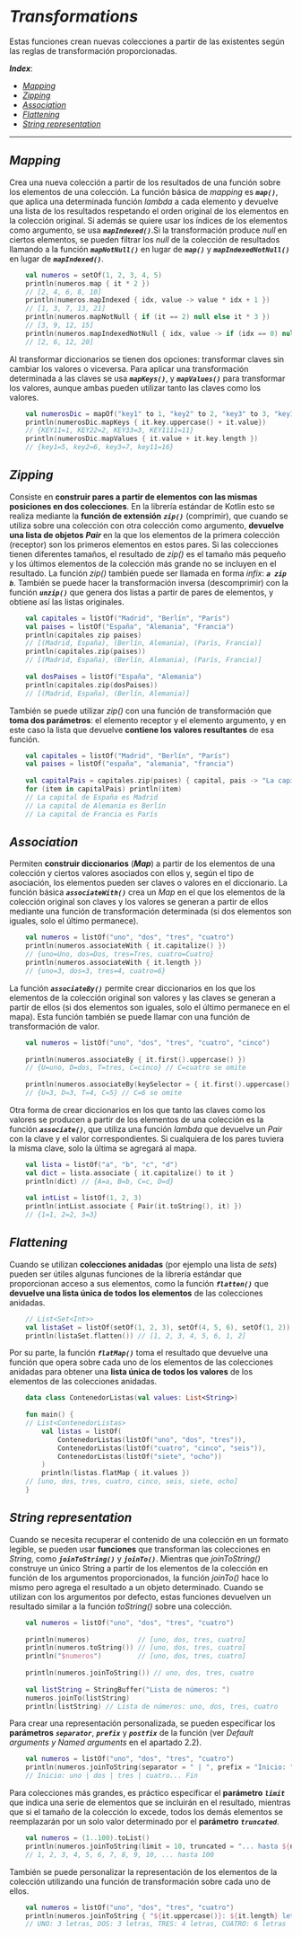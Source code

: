 <h1><i>Transformations</i></h1>

Estas funciones crean nuevas colecciones a partir de las existentes según las reglas de transformación proporcionadas.

***Index***:
<!-- TOC -->
  * [*Mapping*](#mapping)
  * [*Zipping*](#zipping)
  * [*Association*](#association)
  * [*Flattening*](#flattening)
  * [*String representation*](#string-representation)
<!-- TOC -->

---

## *Mapping*
Crea una nueva colección a partir de los resultados de una función sobre los elementos de una colección. La función básica de *mapping* es ***``map()``***, que aplica una determinada función *lambda* a cada elemento y devuelve una lista de los resultados respetando el orden original de los elementos en la colección original. Si además se quiere usar los índices de los elementos como argumento, se usa ***``mapIndexed()``***.Si la transformación produce *null* en ciertos elementos, se pueden filtrar los *null* de la colección de resultados llamando a la función ***``mapNotNull()``*** en lugar de ***``map()``*** y ***``mapIndexedNotNull()``*** en lugar de ***``mapIndexed()``***.

```kotlin
    val numeros = setOf(1, 2, 3, 4, 5)
    println(numeros.map { it * 2 })
    // [2, 4, 6, 8, 10]
    println(numeros.mapIndexed { idx, value -> value * idx + 1 })
    // [1, 3, 7, 13, 21]
    println(numeros.mapNotNull { if (it == 2) null else it * 3 })
    // [3, 9, 12, 15]
    println(numeros.mapIndexedNotNull { idx, value -> if (idx == 0) null else value * idx })
    // [2, 6, 12, 20]
```

Al transformar diccionarios se tienen dos opciones: transformar claves sin cambiar los valores o viceversa. Para aplicar una transformación determinada a las claves se usa ***``mapKeys()``***, y ***``mapValues()``*** para transformar los valores, aunque ambas pueden utilizar tanto las claves como los valores.

```kotlin
    val numerosDic = mapOf("key1" to 1, "key2" to 2, "key3" to 3, "key11" to 11)
    println(numerosDic.mapKeys { it.key.uppercase() + it.value})
    // {KEY11=1, KEY22=2, KEY33=3, KEY1111=11}
    println(numerosDic.mapValues { it.value + it.key.length })
    // {key1=5, key2=6, key3=7, key11=16}
```

## *Zipping*
Consiste en **construir pares a partir de elementos con las mismas posiciones en dos colecciones**. En la librería estándar de Kotlin esto se realiza mediante la **función de extensión** ***``zip()``*** (comprimir), que cuando se utiliza sobre una colección con otra colección como argumento, **devuelve una lista de objetos** ***Pair*** en la que los elementos de la primera colección (receptor) son los primeros elementos en estos pares. Si las colecciones tienen diferentes tamaños, el resultado de *zip()* es el tamaño más pequeño y los últimos elementos de la colección más grande no se incluyen en el resultado. La función *zip()* también puede ser llamada en forma *infix*: ***``a zip b``***. También se puede hacer la transformación inversa (descomprimir) con la función ***``unzip()``*** que genera dos listas a partir de pares de elementos, y obtiene así las listas originales.

```kotlin
    val capitales = listOf("Madrid", "Berlín", "París")
    val paises = listOf("España", "Alemania", "Francia")
    println(capitales zip paises)  
    // [(Madrid, España), (Berlín, Alemania), (París, Francia)]
    println(capitales.zip(paises)) 
    // [(Madrid, España), (Berlín, Alemania), (París, Francia)]
    
    val dosPaises = listOf("España", "Alemania")
    println(capitales.zip(dosPaises)) 
    // [(Madrid, España), (Berlín, Alemania)]
```

También se puede utilizar *zip()* con una función de transformación que **toma dos parámetros**: el elemento receptor y el elemento argumento, y en este caso la lista que devuelve **contiene los valores resultantes** de esa función.

```kotlin
    val capitales = listOf("Madrid", "Berlín", "París")
    val paises = listOf("españa", "alemania", "francia")
    
    val capitalPais = capitales.zip(paises) { capital, pais -> "La capital de ${pais.capitalize()} es $capital" }
    for (item in capitalPais) println(item)
    // La capital de España es Madrid
    // La capital de Alemania es Berlín
    // La capital de Francia es París
```

## *Association*
Permiten **construir diccionarios** (***Map***) a partir de los elementos de una colección y ciertos valores asociados con ellos y, según el tipo de asociación, los elementos pueden ser claves o valores en el diccionario. La función básica ***``associateWith()``*** crea un *Map* en el que los elementos de la colección original son claves y los valores se generan a partir de ellos mediante una función de transformación determinada (si dos elementos son iguales, solo el último permanece).

```kotlin
    val numeros = listOf("uno", "dos", "tres", "cuatro")
    println(numeros.associateWith { it.capitalize() })
    // {uno=Uno, dos=Dos, tres=Tres, cuatro=Cuatro}
    println(numeros.associateWith { it.length })
    // {uno=3, dos=3, tres=4, cuatro=6}
```

La función ***`associateBy()`*** permite crear diccionarios en los que los elementos de la colección original son valores y las claves se generan a partir de ellos (si dos elementos son iguales, solo el último permanece en el mapa). Esta función también se puede llamar con una función de transformación de valor.

```kotlin
    val numeros = listOf("uno", "dos", "tres", "cuatro", "cinco")
    
    println(numeros.associateBy { it.first().uppercase() })
    // {U=uno, D=dos, T=tres, C=cinco} // C=cuatro se omite
    
    println(numeros.associateBy(keySelector = { it.first().uppercase() }, valueTransform = { it.length }))
    // {U=3, D=3, T=4, C=5} // C=6 se omite
```

Otra forma de crear diccionarios en los que tanto las claves como los valores se producen a partir de los elementos de una colección es la función ***``associate()``***, que utiliza una función *lambda* que devuelve un *Pair* con la clave y el valor correspondientes. Si cualquiera de los pares tuviera la misma clave, solo la última se agregará al mapa.

```kotlin
    val lista = listOf("a", "b", "c", "d")
    val dict = lista.associate { it.capitalize() to it }
    println(dict) // {A=a, B=b, C=c, D=d}
    
    val intList = listOf(1, 2, 3)
    println(intList.associate { Pair(it.toString(), it) })
    // {1=1, 2=2, 3=3}
```

## *Flattening*
Cuando se utilizan **colecciones anidadas** (por ejemplo una lista de *sets*) pueden ser útiles algunas funciones de la librería estándar que proporcionan acceso a sus elementos, como la función ***``flatten()``*** que **devuelve una lista única de todos los elementos** de las colecciones anidadas.

```kotlin
    // List<Set<Int>>
    val listaSet = listOf(setOf(1, 2, 3), setOf(4, 5, 6), setOf(1, 2))
    println(listaSet.flatten()) // [1, 2, 3, 4, 5, 6, 1, 2]
```

Por su parte, la función ***``flatMap()``*** toma el resultado que devuelve una función que opera sobre cada uno de los elementos de las colecciones anidadas para obtener una **lista única de todos los valores** de los elementos de las colecciones anidadas.

```kotlin
    data class ContenedorListas(val values: List<String>)
    
    fun main() {
    // List<ContenedorListas>
        val listas = listOf(
            ContenedorListas(listOf("uno", "dos", "tres")),
            ContenedorListas(listOf("cuatro", "cinco", "seis")),
            ContenedorListas(listOf("siete", "ocho"))
        )
        println(listas.flatMap { it.values })
    // [uno, dos, tres, cuatro, cinco, seis, siete, ocho]
    }
```

## *String representation*
Cuando se necesita recuperar el contenido de una colección en un formato legible, se pueden usar **funciones** que transforman las colecciones en *String*, como ***``joinToString()``*** y ***``joinTo()``***. Mientras que *joinToString()* construye un único String a partir de los elementos de la colección en función de los argumentos proporcionados, la función *joinTo()* hace lo mismo pero agrega el resultado a un objeto determinado. Cuando se utilizan con los argumentos por defecto, estas funciones devuelven un resultado similar a la función *toString()* sobre una colección.

```kotlin
    val numeros = listOf("uno", "dos", "tres", "cuatro")
    
    println(numeros)            // [uno, dos, tres, cuatro]
    println(numeros.toString()) // [uno, dos, tres, cuatro]
    println("$numeros")         // [uno, dos, tres, cuatro]
    
    println(numeros.joinToString()) // uno, dos, tres, cuatro
    
    val listString = StringBuffer("Lista de números: ")
    numeros.joinTo(listString)
    println(listString) // Lista de números: uno, dos, tres, cuatro
```

Para crear una representación personalizada, se pueden especificar los **parámetros** ***``separator``***, ***``prefix``*** y ***``postfix``*** de la función (ver *Default arguments y Named arguments* en el apartado 2.2).

```kotlin
    val numeros = listOf("uno", "dos", "tres", "cuatro")
    println(numeros.joinToString(separator = " | ", prefix = "Inicio: ", postfix = "... Fin"))
    // Inicio: uno | dos | tres | cuatro... Fin
```

Para colecciones más grandes, es práctico especificar el **parámetro** ***``limit``*** que indica una serie de elementos que se incluirán en el resultado, mientras que si el tamaño de la colección lo excede, todos los demás elementos se reemplazarán por un solo valor determinado por el **parámetro** ***``truncated``***.

```kotlin
    val numeros = (1..100).toList()
    println(numeros.joinToString(limit = 10, truncated = "... hasta ${numeros.last()}"))
    // 1, 2, 3, 4, 5, 6, 7, 8, 9, 10, ... hasta 100
```

También se puede personalizar la representación de los elementos de la colección utilizando una función de transformación sobre cada uno de ellos.

```kotlin
    val numeros = listOf("uno", "dos", "tres", "cuatro")
    println(numeros.joinToString { "${it.uppercase()}: ${it.length} letras" })
    // UNO: 3 letras, DOS: 3 letras, TRES: 4 letras, CUATRO: 6 letras
```

